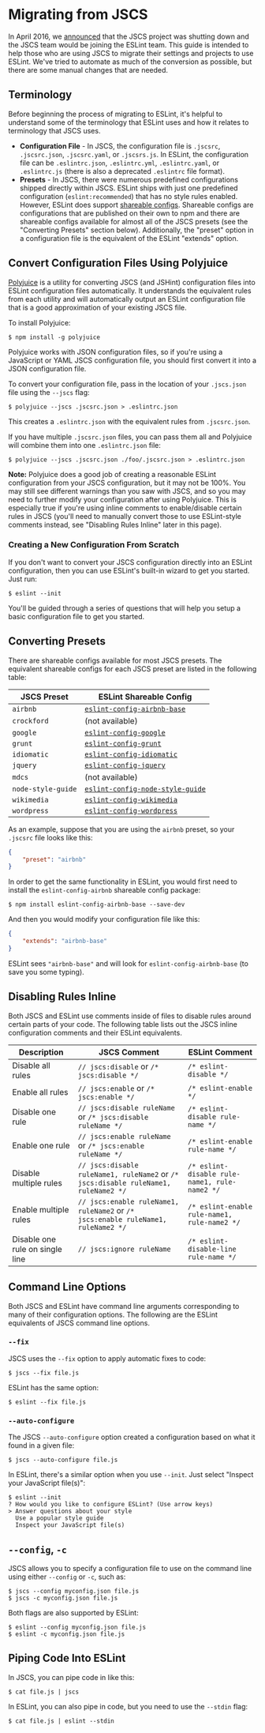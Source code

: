 # Migrating from JSCS

In April 2016, we [announced](http://eslint.org/blog/2016/04/welcoming-jscs-to-eslint) that the JSCS project was shutting down and the JSCS team would be joining the ESLint team. This guide is intended to help those who are using JSCS to migrate their settings and projects to use ESLint. We've tried to automate as much of the conversion as possible, but there are some manual changes that are needed.

## Terminology

Before beginning the process of migrating to ESLint, it's helpful to understand some of the terminology that ESLint uses and how it relates to terminology that JSCS uses.

* **Configuration File** - In JSCS, the configuration file is `.jscsrc`, `.jscsrc.json`, `.jscsrc.yaml`, or `.jscsrs.js`. In ESLint, the configuration file can be `.eslintrc.json`, `.eslintrc.yml`, `.eslintrc.yaml`, or `.eslintrc.js` (there is also a deprecated `.eslintrc` file format).
* **Presets** - In JSCS, there were numerous predefined configurations shipped directly within JSCS. ESLint ships with just one predefined configuration (`eslint:recommended`) that has no style rules enabled. However, ESLint does support [shareable configs](http://eslint.org/docs/developer-guide/shareable-configs). Shareable configs are configurations that are published on their own to npm and there are shareable configs available for almost all of the JSCS presets (see the "Converting Presets" section below). Additionally, the "preset" option in a configuration file is the equivalent of the ESLint "extends" option.

## Convert Configuration Files Using Polyjuice

[Polyjuice](https://github.com/brenolf/polyjuice) is a utility for converting JSCS (and JSHint) configuration files into ESLint configuration files automatically. It understands the equivalent rules from each utility and will automatically output an ESLint configuration file that is a good approximation of your existing JSCS file.

To install Polyjuice:

```
$ npm install -g polyjuice
```

Polyjuice works with JSON configuration files, so if you're using a JavaScript or YAML JSCS configuration file, you should first convert it into a JSON configuration file.

To convert your configuration file, pass in the location of your `.jscs.json` file using the `--jscs` flag:

```
$ polyjuice --jscs .jscsrc.json > .eslintrc.json
```

This creates a `.eslintrc.json` with the equivalent rules from `.jscsrc.json`.

If you have multiple `.jscsrc.json` files, you can pass them all and Polyjuice will combine them into one `.eslintrc.json` file:

```
$ polyjuice --jscs .jscsrc.json ./foo/.jscsrc.json > .eslintrc.json
```

**Note:** Polyjuice does a good job of creating a reasonable ESLint configuration from your JSCS configuration, but it may not be 100%. You may still see different warnings than you saw with JSCS, and so you may need to further modify your configuration after using Polyjuice. This is especially true if you're using inline comments to enable/disable certain rules in JSCS (you'll need to manually convert those to use ESLint-style comments instead, see "Disabling Rules Inline" later in this page).

### Creating a New Configuration From Scratch

If you don't want to convert your JSCS configuration directly into an ESLint configuration, then you can use ESLint's built-in wizard to get you started. Just run:

```
$ eslint --init
```

You'll be guided through a series of questions that will help you setup a basic configuration file to get you started.

## Converting Presets

There are shareable configs available for most JSCS presets. The equivalent shareable configs for each JSCS preset are listed in the following table:

| **JSCS Preset** | **ESLint Shareable Config** |
|-----------------|-----------------------------|
| `airbnb`        | [`eslint-config-airbnb-base`](https://github.com/airbnb/javascript/tree/master/packages/eslint-config-airbnb-base) |
| `crockford`        | (not available) |
| `google`        | [`eslint-config-google`](https://github.com/google/eslint-config-google) |
| `grunt`        | [`eslint-config-grunt`](https://github.com/markelog/eslint-config-grunt) |
| `idiomatic`        | [`eslint-config-idiomatic`](https://github.com/jamespamplin/eslint-config-idiomatic) |
| `jquery`        | [`eslint-config-jquery`](https://github.com/jquery/eslint-config-jquery) |
| `mdcs`        | (not available) |
| `node-style-guide`        | [`eslint-config-node-style-guide`](https://github.com/pdehaan/eslint-config-node-style-guide) |
| `wikimedia`        | [`eslint-config-wikimedia`](https://github.com/markelog/eslint-config-wikimedia) |
| `wordpress`        | [`eslint-config-wordpress`](https://github.com/ntwb/eslint-config-wordpress) |

As an example, suppose that you are using the `airbnb` preset, so your `.jscsrc` file looks like this:

```json
{
    "preset": "airbnb"
}
```

In order to get the same functionality in ESLint, you would first need to install the `eslint-config-airbnb` shareable config package:

```
$ npm install eslint-config-airbnb-base --save-dev
```

And then you would modify your configuration file like this:

```json
{
    "extends": "airbnb-base"
}
```

ESLint sees `"airbnb-base"` and will look for `eslint-config-airbnb-base` (to save you some typing).

## Disabling Rules Inline

Both JSCS and ESLint use comments inside of files to disable rules around certain parts of your code. The following table lists out the JSCS inline configuration comments and their ESLint equivalents.

| **Description** | **JSCS Comment** | **ESLint Comment** |
|-----------------|------------------|--------------------|
| Disable all rules | `// jscs:disable` or `/* jscs:disable */` | `/* eslint-disable */` |
| Enable all rules | `// jscs:enable` or `/* jscs:enable */` | `/* eslint-enable */` |
| Disable one rule | `// jscs:disable ruleName` or `/* jscs:disable ruleName */` | `/* eslint-disable rule-name */` |
| Enable one rule | `// jscs:enable ruleName` or `/* jscs:enable ruleName */` | `/* eslint-enable rule-name */` |
| Disable multiple rules | `// jscs:disable ruleName1, ruleName2` or `/* jscs:disable ruleName1, ruleName2 */` | `/* eslint-disable rule-name1, rule-name2 */` |
| Enable multiple rules | `// jscs:enable ruleName1, ruleName2` or `/* jscs:enable ruleName1, ruleName2 */` | `/* eslint-enable rule-name1, rule-name2 */` |
| Disable one rule on single line | `// jscs:ignore ruleName` | `/* eslint-disable-line rule-name */` |

## Command Line Options

Both JSCS and ESLint have command line arguments corresponding to many of their configuration options. The following are the ESLint equivalents of JSCS command line options.

### `--fix`

JSCS uses the `--fix` option to apply automatic fixes to code:

```
$ jscs --fix file.js
```

ESLint has the same option:

```
$ eslint --fix file.js
```

### `--auto-configure`

The JSCS `--auto-configure` option created a configuration based on what it found in a given file:

```
$ jscs --auto-configure file.js
```

In ESLint, there's a similar option when you use `--init`. Just select "Inspect your JavaScript file(s)":

```
$ eslint --init
? How would you like to configure ESLint? (Use arrow keys)
> Answer questions about your style
  Use a popular style guide
  Inspect your JavaScript file(s)
```

## `--config`, `-c`

JSCS allows you to specify a configuration file to use on the command line using either `--config` or `-c`, such as:

```
$ jscs --config myconfig.json file.js
$ jscs -c myconfig.json file.js
```

Both flags are also supported by ESLint:

```
$ eslint --config myconfig.json file.js
$ eslint -c myconfig.json file.js
```



## Piping Code Into ESLint

In JSCS, you can pipe code in like this:

```
$ cat file.js | jscs
```

In ESLint, you can also pipe in code, but you need to use the `--stdin` flag:

```
$ cat file.js | eslint --stdin
```
